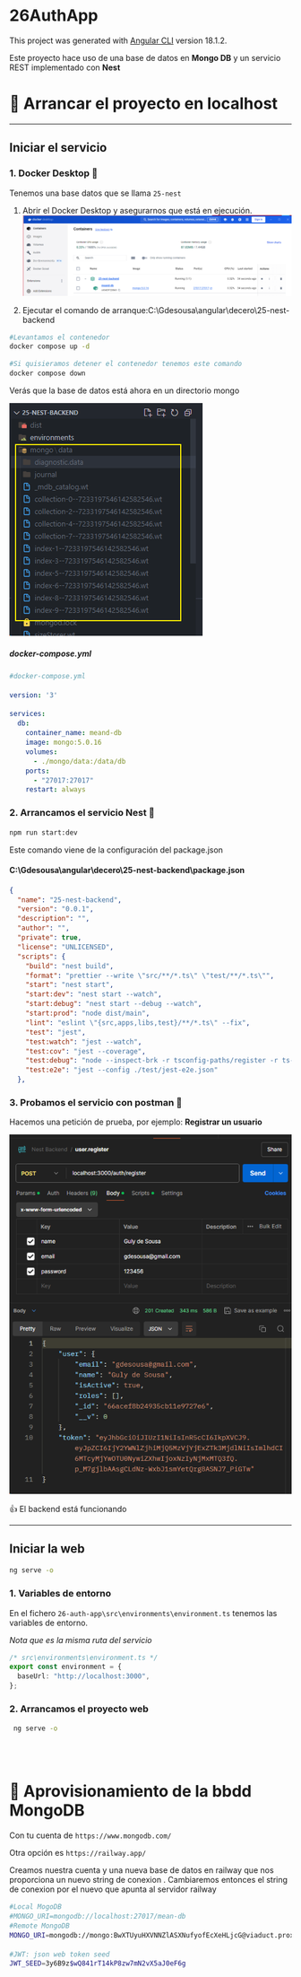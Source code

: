 # 26AuthApp

This project was generated with [Angular CLI](https://github.com/angular/angular-cli) version 18.1.2.


Este proyecto hace uso de una base de datos en **Mongo DB** y un servicio REST implementado con **Nest**


# 🚠 Arrancar el proyecto en localhost
***

## Iniciar el servicio

### 1. Docker Desktop 🐳

Tenemos una base datos que se llama `25-nest`

1. Abrir el Docker Desktop y asegurarnos que está en ejecución.
![alt text](image.png)

2. Ejecutar el comando de arranque:C:\Gdesousa\angular\decero\25-nest-backend


```bash
#Levantamos el contenedor
docker compose up -d
```


```bash
#Si quisieramos detener el contenedor tenemos este comando
docker compose down
```
Verás que la base de datos está ahora en un directorio mongo

![alt text](image-1.png)


##### docker-compose.yml
```yml
#docker-compose.yml

version: '3'

services:
  db:
    container_name: meand-db
    image: mongo:5.0.16
    volumes:
      - ./mongo/data:/data/db
    ports:
      - "27017:27017"
    restart: always  
```
### 2. Arrancamos el servicio Nest 🐣

```bash
npm run start:dev
```
Este comando viene de la configuración del package.json
#### C:\Gdesousa\angular\decero\25-nest-backend\package.json

```JSON
{
  "name": "25-nest-backend",
  "version": "0.0.1",
  "description": "",
  "author": "",
  "private": true,
  "license": "UNLICENSED",
  "scripts": {
    "build": "nest build",
    "format": "prettier --write \"src/**/*.ts\" \"test/**/*.ts\"",
    "start": "nest start",
    "start:dev": "nest start --watch",
    "start:debug": "nest start --debug --watch",
    "start:prod": "node dist/main",
    "lint": "eslint \"{src,apps,libs,test}/**/*.ts\" --fix",
    "test": "jest",
    "test:watch": "jest --watch",
    "test:cov": "jest --coverage",
    "test:debug": "node --inspect-brk -r tsconfig-paths/register -r ts-node/register node_modules/.bin/jest --runInBand",
    "test:e2e": "jest --config ./test/jest-e2e.json"
  },
```


### 3. Probamos el servicio con postman 🚀

Hacemos una petición de prueba, por ejemplo: **Registrar un usuario**

![alt text](image-2.png)

👍 El backend está funcionando


***

## Iniciar la web 

```bash
ng serve -o
``` 

### 1. Variables de entorno

En el fichero `26-auth-app\src\environments\environment.ts` tenemos las variables de entorno.

*Nota que es la misma ruta del servicio*
```ts
/* src\environments\environment.ts */
export const environment = {
  baseUrl: "http://localhost:3000",
};
```

### 2. Arrancamos el proyecto web

```bash
 ng serve -o
```
<br>
<br>

#  🚁 Aprovisionamiento de la bbdd MongoDB

Con tu cuenta de `https://www.mongodb.com/`

Otra opción es `https://railway.app/`


Creamos nuestra cuenta y una nueva base de datos en railway que nos proporciona un nuevo string de conexion
. Cambiaremos entonces el string de conexion por el nuevo que apunta al servidor railway

```bash
#Local MogoDB
#MONGO_URI=mongodb://localhost:27017/mean-db
#Remote MongoDB
MONGO_URI=mongodb://mongo:BwXTUyuHXVNNZlASXNufyofEcXeHLjcG@viaduct.proxy.rlwy.net:25267

#JWT: json web token seed
JWT_SEED=3y6B9z$wQ841rT14kP8zw7mN2vX5aJ0eF6g
```
